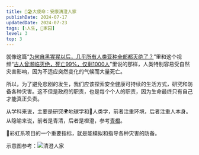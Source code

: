```yaml
---
title: 🌌🏖️大使命：安康清澄人家
publishDate: 2024-07-17
updatedDate: 2024-07-23
tags: [💧人生, 🏡家园]
level: 3
top: 3
---
```


就像这篇“[为何自黑猩猩以后，几乎所有人类亚种全部都灭绝了？]”里和这个视频“[古人曾濒临灭绝，死亡99%，仅剩1000人]”里说的那样，人类特别容易受自然灾害影响，因为不适应突然变化的气候而大量死亡。

所以，为了避免悲剧的发生，我们应该探索安全健康可持续的生活方式，研究和防备各种灾害。这不但是政府的职责，也是每个个人的职责，因为生命最终只有自己才能真正负责。

从学科来说，主要是研究🌍地球学和👶人类学，前者注重环境，后者注重人本身。从隐喻来说，前者是青清，后者是橙澄，参考[青橙](/xyy/20240722a)。

🌈彩虹系项目的一个重要指标，就是能模拟和指导各种灾害的防备。

示意图参考：![清澄人家](/images/cyan-orange.excalidraw.svg)

[为何自黑猩猩以后，几乎所有人类亚种全部都灭绝了？]: https://www.zhihu.com/question/607606990/answer/3564160923
[古人曾濒临灭绝，死亡99%，仅剩1000人]: https://www.bilibili.com/video/BV1vw4m1a766/
